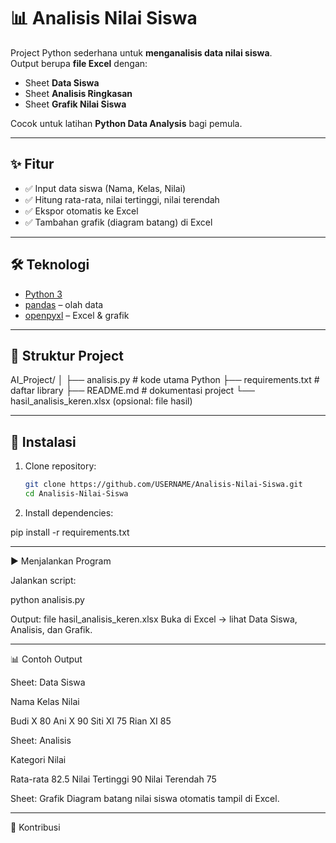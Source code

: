 # 📊 Analisis Nilai Siswa

Project Python sederhana untuk **menganalisis data nilai siswa**.  
Output berupa **file Excel** dengan:
- Sheet **Data Siswa**
- Sheet **Analisis Ringkasan**
- Sheet **Grafik Nilai Siswa**

Cocok untuk latihan **Python Data Analysis** bagi pemula.

---

## ✨ Fitur
- ✅ Input data siswa (Nama, Kelas, Nilai)
- ✅ Hitung rata-rata, nilai tertinggi, nilai terendah
- ✅ Ekspor otomatis ke Excel
- ✅ Tambahan grafik (diagram batang) di Excel

---

## 🛠️ Teknologi
- [Python 3](https://www.python.org/)  
- [pandas](https://pandas.pydata.org/) – olah data  
- [openpyxl](https://openpyxl.readthedocs.io/en/stable/) – Excel & grafik  

---

## 📂 Struktur Project

AI_Project/ │ ├── analisis.py              # kode utama Python ├── requirements.txt         # daftar library ├── README.md                # dokumentasi project └── hasil_analisis_keren.xlsx (opsional: file hasil)

---

## 🚀 Instalasi
1. Clone repository:
   ```bash
   git clone https://github.com/USERNAME/Analisis-Nilai-Siswa.git
   cd Analisis-Nilai-Siswa

2. Install dependencies:

pip install -r requirements.txt




---

▶️ Menjalankan Program

Jalankan script:

python analisis.py

Output: file hasil_analisis_keren.xlsx
Buka di Excel → lihat Data Siswa, Analisis, dan Grafik.


---

📊 Contoh Output

Sheet: Data Siswa

Nama	Kelas	Nilai

Budi	X	80
Ani	X	90
Siti	XI	75
Rian	XI	85


Sheet: Analisis

Kategori	Nilai

Rata-rata	82.5
Nilai Tertinggi	90
Nilai Terendah	75


Sheet: Grafik
Diagram batang nilai siswa otomatis tampil di Excel.


---

🤝 Kontribusi

